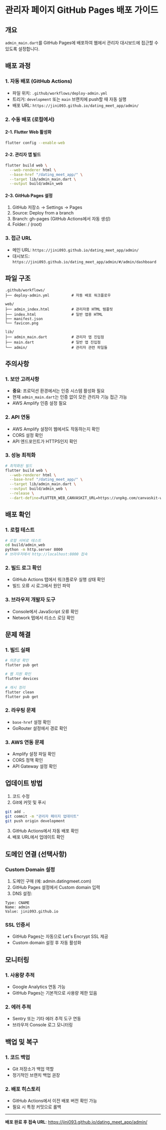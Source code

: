 # 관리자 페이지 GitHub Pages 배포 가이드

## 개요
`admin_main.dart`를 GitHub Pages에 배포하여 웹에서 관리자 대시보드에 접근할 수 있도록 설정합니다.

## 배포 과정

### 1. 자동 배포 (GitHub Actions)
- 파일 위치: `.github/workflows/deploy-admin.yml`
- 트리거: `development` 또는 `main` 브랜치에 push할 때 자동 실행
- 배포 URL: `https://jini093.github.io/dating_meet_app/admin/`

### 2. 수동 배포 (로컬에서)

#### 2-1. Flutter Web 활성화
```bash
flutter config --enable-web
```

#### 2-2. 관리자 앱 빌드
```bash
flutter build web \
  --web-renderer html \
  --base-href "/dating_meet_app/" \
  --target lib/admin_main.dart \
  --output build/admin_web
```

#### 2-3. GitHub Pages 설정
1. GitHub 저장소 → Settings → Pages
2. Source: Deploy from a branch
3. Branch: gh-pages (GitHub Actions에서 자동 생성)
4. Folder: / (root)

### 3. 접근 URL
- 메인 URL: `https://jini093.github.io/dating_meet_app/admin/`
- 대시보드: `https://jini093.github.io/dating_meet_app/admin/#/admin/dashboard`

## 파일 구조

```
.github/workflows/
├── deploy-admin.yml          # 자동 배포 워크플로우

web/
├── admin_index.html          # 관리자용 HTML 템플릿
├── index.html                # 일반 앱용 HTML
├── manifest.json
└── favicon.png

lib/
├── admin_main.dart           # 관리자 앱 진입점
├── main.dart                 # 일반 앱 진입점
└── admin/                    # 관리자 관련 파일들
```

## 주의사항

### 1. 보안 고려사항
- **중요**: 프로덕션 환경에서는 인증 시스템 활성화 필요
- 현재 `admin_main.dart`는 인증 없이 모든 관리자 기능 접근 가능
- AWS Amplify 인증 설정 필요

### 2. API 연동
- AWS Amplify 설정이 웹에서도 작동하는지 확인
- CORS 설정 확인
- API 엔드포인트가 HTTPS인지 확인

### 3. 성능 최적화
```bash
# 최적화된 빌드
flutter build web \
  --web-renderer html \
  --base-href "/dating_meet_app/" \
  --target lib/admin_main.dart \
  --output build/admin_web \
  --release \
  --dart-define=FLUTTER_WEB_CANVASKIT_URL=https://unpkg.com/canvaskit-wasm@0.33.0/bin/
```

## 배포 확인

### 1. 로컬 테스트
```bash
# 로컬 서버로 테스트
cd build/admin_web
python -m http.server 8000
# 브라우저에서 http://localhost:8000 접속
```

### 2. 빌드 로그 확인
- GitHub Actions 탭에서 워크플로우 실행 상태 확인
- 빌드 오류 시 로그에서 원인 파악

### 3. 브라우저 개발자 도구
- Console에서 JavaScript 오류 확인
- Network 탭에서 리소스 로딩 확인

## 문제 해결

### 1. 빌드 실패
```bash
# 의존성 확인
flutter pub get

# 웹 지원 확인
flutter devices

# 캐시 정리
flutter clean
flutter pub get
```

### 2. 라우팅 문제
- `base-href` 설정 확인
- GoRouter 설정에서 경로 확인

### 3. AWS 연동 문제
- Amplify 설정 파일 확인
- CORS 정책 확인
- API Gateway 설정 확인

## 업데이트 방법

1. 코드 수정
2. Git에 커밋 및 푸시
```bash
git add .
git commit -m "관리자 페이지 업데이트"
git push origin development
```
3. GitHub Actions에서 자동 배포 확인
4. 배포 URL에서 업데이트 확인

## 도메인 연결 (선택사항)

### Custom Domain 설정
1. 도메인 구매 (예: admin.datingmeet.com)
2. GitHub Pages 설정에서 Custom domain 입력
3. DNS 설정:
```
Type: CNAME
Name: admin
Value: jini093.github.io
```

### SSL 인증서
- GitHub Pages는 자동으로 Let's Encrypt SSL 제공
- Custom domain 설정 후 자동 활성화

## 모니터링

### 1. 사용량 추적
- Google Analytics 연동 가능
- GitHub Pages는 기본적으로 사용량 제한 있음

### 2. 에러 추적
- Sentry 또는 기타 에러 추적 도구 연동
- 브라우저 Console 로그 모니터링

## 백업 및 복구

### 1. 코드 백업
- Git 저장소가 백업 역할
- 정기적인 브랜치 백업 권장

### 2. 배포 히스토리
- GitHub Actions에서 이전 배포 버전 확인 가능
- 필요 시 특정 커밋으로 롤백

---

**배포 완료 후 접속 URL**: https://jini093.github.io/dating_meet_app/admin/